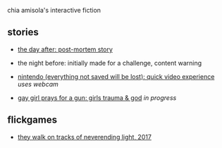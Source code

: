 chia amisola's interactive fiction

## stories

* [the day after: post-mortem story](https://philome.la/amisoIa/the-day-after)

* the night before: initially made for a challenge, content warning

* [nintendo (everything not saved will be lost): quick video experience](https://chia.dev/nintendo/a%20game.html) _uses webcam_

* [gay girl prays for a gun: girls trauma & god](https://chiaski.github.io/if/gay%20girl%20prays%20for%20a%20gun/gay%20girl%20prays%20for%20a%20gun.html) _in progress_

## flickgames
* [they walk on tracks of neverending light, 2017](https://www.flickgame.org/flickuplay.html?p=5eba77c9bca8e93bcbb2f2aa6040a145)
